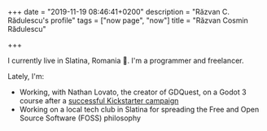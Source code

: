 +++
date = "2019-11-19 08:46:41+0200"
description = "Răzvan C. Rădulescu's profile"
tags = ["now page", "now"]
title = "Răzvan Cosmin Rădulescu"

+++

I currently live in Slatina, Romania 🌿. I'm a programmer and freelancer.

Lately, I'm:

- Working, with Nathan Lovato, the creator of GDQuest, on a Godot 3 course after a [successful Kickstarter campaign](https://www.kickstarter.com/projects/gdquest/make-professional-2d-games-godot-engine-online-cou)
- Working on a local tech club in Slatina for spreading the Free and Open Source Software (FOSS) philosophy
